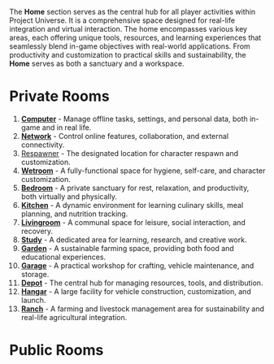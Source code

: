 The **Home** section serves as the central hub for all player activities within Project Universe. It is a comprehensive space designed for real-life integration and virtual interaction. The home encompasses various key areas, each offering unique tools, resources, and learning experiences that seamlessly blend in-game objectives with real-world applications. From productivity and customization to practical skills and sustainability, the **Home** serves as both a sanctuary and a workspace.

# Private Rooms

1. **[Computer](1-Computer.md)** - Manage offline tasks, settings, and personal data, both in-game and in real life.
2. **[Network](1-Network.md)** - Control online features, collaboration, and external connectivity.
3. [Respawner](2-Respawner.md) - The designated location for character respawn and customization.
4. **[Wetroom](3-Wetroom.md)** - A fully-functional space for hygiene, self-care, and character customization.
5. **[Bedroom](5-Bedroom.md)** - A private sanctuary for rest, relaxation, and productivity, both virtually and physically.
6. **[Kitchen](8-Kitchen.md)** - A dynamic environment for learning culinary skills, meal planning, and nutrition tracking.
7. **[Livingroom](13-Livingroom.md)** - A communal space for leisure, social interaction, and recovery.
8. **[Study](21-Study.md)** - A dedicated area for learning, research, and creative work.
9. **[Garden](34-Garden.md)** - A sustainable farming space, providing both food and educational experiences.
10. **[Garage](55-Garage.md)** - A practical workshop for crafting, vehicle maintenance, and storage.
11. **[Depot](89-Depot.md)** - The central hub for managing resources, tools, and distribution.
12. **[Hangar](144-Hangar.md)** - A large facility for vehicle construction, customization, and launch.
13. **[Ranch](233-Ranch.md)** - A farming and livestock management area for sustainability and real-life agricultural integration.

# Public Rooms